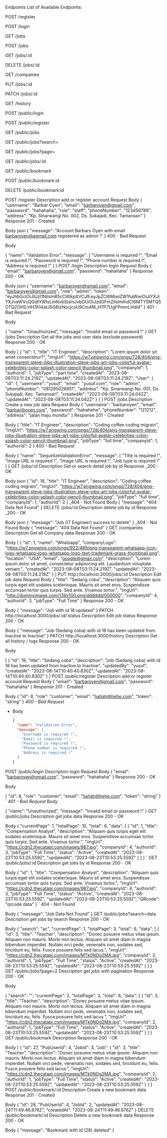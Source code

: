 Endpoints
List of Available Endpoints:

POST  /register

POST  /login

GET  /jobs

POST /jobs

GET /jobs/:id

DELETE /jobs/:id

GET /companies

PUT /jobs/:id

PATCH /jobs/:id

GET /history

POST /public/login

POST /public/register

GET /public/jobs

GET /public/jobs?search=

GET /public/jobs?page=

GET /public/jobs/:id

GET /public/bookmark

POST /public/bookmark:id

DELETE /public/bookmark:id

POST /register
Description
add or register account
Request
Body
{
  "username": "Barbar Oyen",
  "email": "barbaroyen@gmail.com",
  "password": "hahahaha",
  "role": "staff",
  "phoneNumber": "123456789",
  "address": "Kp. Sinarwangi No. 002, Ds. Sukajadi, Kec. Tamansari"
}
Response
201 - Created

Body json { "message": "Account Barbars Oyen with email barbaroyen@agmail.com registered as admin !" }  400 - Bad Request

Body

{
  "name": "Validation Error",
  "message": [
    "Username is required !",
    "Email is required !",
    "Password is required !",
    "Phone number is required !",
    "Address is required !"
  ]
}
POST /login
Description
login
Request
Body
{
  "email": "barbaroyen@gmail.com",
  "password": "hahahaha"
}
Response
200 - OK

Body json { "username": "barbaroyen@gmail.com", "email": "barbaroyen@gmail.com", "role": "admin", "token": "eyJhbGciOiJIUzI1NiIsInR5cCI6IkpXVCJ9.eyJpZCI6MiwiZW1haWwiOiJiYXJiYXJveWVuQGdtYWlsLmNvbSIsInJvbGUiOiJzdGFmZiIsImlhdCI6MTY5MTQ5OTQ2OH0.HH7A14atJ5G6lzNocjcsU9Cm4M_H7P7LtgFPmmLHdI4" }  401 - Bad Request

Body

{
  "name": "Unauthorized",
  "message": "Invalid email or password !"
}
GET /jobs
Description
Get all the jobs and user data (exclude password)
Response
200 - OK

Body
[
  {
    "id": 1,
    "title": "IT Engineer",
    "description": "Lorem ipsum dolor sit amet consectetur?",
    "imgUrl": "https://w7.pngwing.com/pngs/728/404/png-transparent-steve-jobs-illustration-steve-jobs-art-jobs-colorful-avatar-celebrities-color-splash-color-pencil-thumbnail.png",
    "companyId": 1,
    "authorId": 1,
    "jobType": "part time",
    "createdAt": "2023-08-08T03:11:24.219Z",
    "updatedAt": "2023-08-08T03:11:24.219Z",
    "User": {
      "id": 1,
      "username": "yusuf",
      "email": "yusuf.com",
      "role": "admin",
      "phoneNumber": "081295026951",
      "address": "Kp. Sinarwangi No. 001, Ds. Sukajadi, Kec. Tamansari",
      "createdAt": "2023-08-08T03:11:24.042Z",
      "updatedAt": "2023-08-08T03:11:24.042Z"
    }
  }
]
POST /jobs
Description
Create a new job data
Request
Body
{
  "username": "barbaroyen",
  "email": "barbar@oyen.com",
  "password": "hahahehe",
  "phoneNumber": "121212",
  "address": "jalan maju mundur"
}
Response
201 - Created

Body
{
  "title": "IT Engineer",
  "description": "Coding coffee coding migrain",
  "imgUrl": "https://w7.pngwing.com/pngs/728/404/png-transparent-steve-jobs-illustration-steve-jobs-art-jobs-colorful-avatar-celebrities-color-splash-color-pencil-thumbnail.png",
  "jobType": "full time",
  "companyId": 1,
  "authorId": 2
}
400 - Bad Request

Body
{
  "name": "SequelizeValidationError",
  "message": [
    "Title is required !",
    "Image URL is required !",
    "Image URL is required !",
    "Job type is required !"
  ]
}
GET /jobs/:id
Description
Get or search detail job by id
Response
_200 - OK

Body json { "id": 18, "title": "IT Engineer", "description": "Coding coffee coding migrain", "imgUrl": "https://w7.pngwing.com/pngs/728/404/png-transparent-steve-jobs-illustration-steve-jobs-art-jobs-colorful-avatar-celebrities-color-splash-color-pencil-thumbnail.png", "jobType": "full time", "companyId": 1, "authorId": 2 }  _404 - Not Found
Body
{
  "message": "404 Data Not Found"
}
DELETE /jobs/:id
Description
delete job by id
Response
_200 - OK

Body json { "message": "Job (IT Engineer) success to delete" }  _404 - Not Found
Body
{
  "message": "404 Data Not Found"
}
GET /companies
Description
Get all Company data
Response
200 - OK

Body
[
  {
    "id": 1,
    "name": "Whatsapp",
    "companyLogo": "https://w7.pngwing.com/pngs/922/489/png-transparent-whatsapp-icon-logo-whatsapp-logo-whatsapp-logo-text-trademark-grass-thumbnail.png",
    "location": "USA",
    "email": "google@gmail.com",
    "description": "Lorem ipsum dolor sit amet, consectetur adipisicing elit. Laudantium voluptate veniam.",
    "createdAt": "2023-08-08T03:11:24.219Z",
    "updatedAt": "2023-08-08T03:11:24.219Z"
  }
]
PUT http://localhost:3000/jobs/:id
Description
Edit job data
Request
Body
{
  "title": "Sedang coba",
  "description": "Aliquam quis turpis eget elit sodales scelerisque. Mauris sit amet eros. Suspendisse accumsan tortor quis turpis. Sed ante. Vivamus tortor.",
  "imgUrl": "http://dummyimage.com/139x100.png/dddddd/000000",
  "companyId": 4,
  "authorId": 3,
  "jobType": "Full Time"
}
Response
200 - OK

Body
{
  "message": "Job with id 18 updated"
}
PATCH http://localhost:3000/jobs/:id/:status
Description
Edit job status
Response
200 - OK

Body
{
  "message": "Job (Sedang coba) with id 18 has been updated from Inactive to Inactive"
}
PATCH http://localhost:3000/history
Description
Get all history / logs
Response
200 - OK

Body

[
  {
    "id": 19,
    "title": "Sedang coba",
    "description": "Job (Sedang coba) with id 18 has been updated from Inactive to Inactive",
    "updatedBy": "yusuf",
    "createdAt": "2023-08-14T10:40:40.830Z",
    "updatedAt": "2023-08-14T10:40:40.830Z"
  }
]
POST /public/register
Description
add or register account
Request
Body
{
  "email": "barbaroyen@gmail.com",
  "password": "hahahaha"
}
Response
201 - Created

Body
{
  "id": 8,
  "role": "customer",
  "email": "hahah@hehe.com",
  "token": "string"
}
  _400 - Bad Request_

- Body
  ```json
  {
    "name": "Validation Error",
    "message": [
      "Username is required !",
      "Email is required !",
      "Password is required !",
      "Phone number is required !",
      "Address is required !"
    ]
  }
POST /public/login
Description
login
Request
Body
{
  "email": "barbaroyen@gmail.com",
  "password": "hahahaha"
}
Response
200 - OK

Body

{
  "id": 8,
  "role": "customer",
  "email": "hahah@hehe.com",
  "token": "string"
}
`
_401 - Bad Request_
Body

{
  "name": "Unauthorized",
  "message": "Invalid email or password !"
}
GET /public/jobs
Description
get jobs data
Response
200 - OK

Body
{
  "currentPage": 1,
  "totalPage": 10,
  "total": 6,
  "data": [
    {
      "id": 1,
      "title": "Compensation Analyst",
      "description": "Aliquam quis turpis eget elit sodales scelerisque. Mauris sit amet eros. Suspendisse accumsan tortor quis turpis. Sed ante. Vivamus tortor.",
      "imgUrl": "https://cdn2.thecatapi.com/images/987.jpg",
      "companyId": 4,
      "authorId": 3,
      "jobType": "Full Time",
      "status": "Active",
      "createdAt": "2023-08-23T10:53:25.559Z",
      "updatedAt": "2023-08-23T10:53:25.559Z"
    }
  ]
}
`
GET /public/jobs/:id
Description
get jobs by id
Response
200 - OK

Body
{
"id": 1,
"title": "Compensation Analyst",
"description": "Aliquam quis turpis eget elit sodales scelerisque. Mauris sit amet eros. Suspendisse accumsan tortor quis turpis. Sed ante. Vivamus tortor.",
"imgUrl": "https://cdn2.thecatapi.com/images/987.jpg",
"companyId": 4,
"authorId": 3,
"jobType": "Full Time",
"status": "Active",
"createdAt": "2023-08-23T10:53:25.559Z",
"updatedAt": "2023-08-23T10:53:25.559Z",
"QRcode": "qrcode data"
}
`
404 - Not Found

Body
{
  "message": "Job Data Not Found"
}
GET /public/jobs?search=data
Description
get jobs by search
Response
200 - OK

Body
{
  "search": "ac",
  "currentPage": 1,
  "totalPage": 3,
  "total": 6,
  "data": [
    {
      "id": 3,
      "title": "Teacher",
      "description": "Donec posuere metus vitae ipsum. Aliquam non mauris. Morbi non lectus. Aliquam sit amet diam in magna bibendum imperdiet. Nullam orci pede, venenatis non, sodales sed, tincidunt eu, felis. Fusce posuere felis sed lacus.",
      "imgUrl": "https://cdn2.thecatapi.com/images/MTk0NDg2MA.jpg",
      "companyId": 2,
      "authorId": 1,
      "jobType": "Full Time",
      "status": "Active",
      "createdAt": "2023-08-23T10:53:25.559Z",
      "updatedAt": "2023-08-23T10:53:25.559Z"
    }
  ]
}
GET /public/jobs?page=2
Description
get jobs with pagination
Response
200 - OK

Body

{
  "search": "",
  "currentPage": 2,
  "totalPage": 3,
  "total": 6,
  "data": [
    {
      "id": 3,
      "title": "Teacher",
      "description": "Donec posuere metus vitae ipsum. Aliquam non mauris. Morbi non lectus. Aliquam sit amet diam in magna bibendum imperdiet. Nullam orci pede, venenatis non, sodales sed, tincidunt eu, felis. Fusce posuere felis sed lacus.",
      "imgUrl": "https://cdn2.thecatapi.com/images/MTk0NDg2MA.jpg",
      "companyId": 2,
      "authorId": 1,
      "jobType": "Full Time",
      "status": "Active",
      "createdAt": "2023-08-23T10:53:25.559Z",
      "updatedAt": "2023-08-23T10:53:25.559Z"
    }
  ]
}
GET /public/bookmark
Description
Response
200 - OK

Body
[
  {
    "id": 27,
    "PubUserId": 4,
    "JobId": 3,
    "Job": {
      "id": 3,
      "title": "Teacher",
      "description": "Donec posuere metus vitae ipsum. Aliquam non mauris. Morbi non lectus. Aliquam sit amet diam in magna bibendum imperdiet. Nullam orci pede, venenatis non, sodales sed, tincidunt eu, felis. Fusce posuere felis sed lacus.",
      "imgUrl": "https://cdn2.thecatapi.com/images/MTk0NDg2MA.jpg",
      "companyId": 2,
      "authorId": 1,
      "jobType": "Full Time",
      "status": "Active",
      "createdAt": "2023-08-23T10:53:25.559Z",
      "updatedAt": "2023-08-23T10:53:25.559Z"
    }
  }
]
POST /public/bookmark/:id
Description
Create a new bookmark data
Response
201 - Created

Body
{
  "id": 28,
  "PubUserId": 4,
  "JobId": 2,
  "updatedAt": "2023-08-24T11:49:46.876Z",
  "createdAt": "2023-08-24T11:49:46.876Z"
}
DELETE /public/bookmark/:id
Description
Delete a new bookmark data
Response
200 - OK

Body
{
  "message": "Bookmark with id (28) deleted"
}

